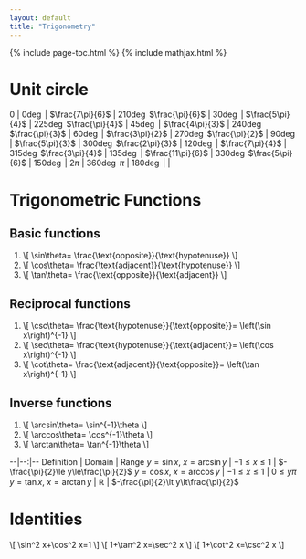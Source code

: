 ```yaml
---
layout: default
title: "Trigonometry"
---
```


{% include page-toc.html %}
{% include mathjax.html %}

# Unit circle

$\newcommand{\deg}{^{\circ}}$

$0$              | $0\deg$   | $\frac{7\pi}{6}$  | $210\deg$
$\frac{\pi}{6}$  | $30\deg$  | $\frac{5\pi}{4}$  | $225\deg$
$\frac{\pi}{4}$  | $45\deg$  | $\frac{4\pi}{3}$  | $240\deg$
$\frac{\pi}{3}$  | $60\deg$  | $\frac{3\pi}{2}$  | $270\deg$
$\frac{\pi}{2}$  | $90\deg$  | $\frac{5\pi}{3}$  | $300\deg$
$\frac{2\pi}{3}$ | $120\deg$ | $\frac{7\pi}{4}$  | $315\deg$
$\frac{3\pi}{4}$ | $135\deg$ | $\frac{11\pi}{6}$ | $330\deg$
$\frac{5\pi}{6}$ | $150\deg$ | $2\pi$            | $360\deg$
$\pi$            | $180\deg$ |                   |

# Trigonometric Functions

## Basic functions

1. \\[
\sin\theta=
\frac{\text{opposite}}{\text{hypotenuse}}
\\]
1. \\[
\cos\theta=
\frac{\text{adjacent}}{\text{hypotenuse}}
\\]
1. \\[
\tan\theta=
\frac{\text{opposite}}{\text{adjacent}}
\\]

## Reciprocal functions

1. \\[
\csc\theta=
\frac{\text{hypotenuse}}{\text{opposite}}=
\left(\sin x\right)^{-1}
\\]
1. \\[
\sec\theta=
\frac{\text{hypotenuse}}{\text{adjacent}}=
\left(\cos x\right)^{-1}
\\]
1. \\[
\cot\theta=
\frac{\text{adjacent}}{\text{opposite}}=
\left(\tan x\right)^{-1}
\\]

## Inverse functions

1. \\[
\arcsin\theta=
\sin^{-1}\theta
\\]
1. \\[
\arccos\theta=
\cos^{-1}\theta
\\]
1. \\[
\arctan\theta=
\tan^{-1}\theta
\\]

--|--:|--
Definition                | Domain         | Range
$y=\sin x$, $x=\arcsin y$ | $-1\le x\le 1$ | $-\frac{\pi}{2}\le y\le\frac{\pi}{2}$
$y=\cos x$, $x=\arccos y$ | $-1\le x\le 1$ | $0\le y\pi$
$y=\tan x$, $x=\arctan y$ | $\mathbb{R}$   | $-\frac{\pi}{2}\lt y\lt\frac{\pi}{2}$

# Identities

\\[ \sin^2 x+\cos^2 x=1 \\]
\\[ 1+\tan^2 x=\sec^2 x \\]
\\[ 1+\cot^2 x=\csc^2 x \\]

